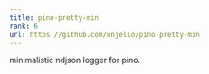 ```yaml
---
title: pino-pretty-min
rank: 6
url: https://github.com/unjello/pino-pretty-min
---
```

minimalistic ndjson logger for pino.